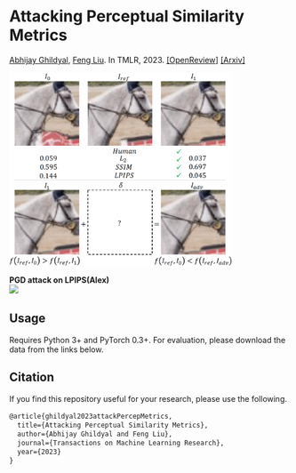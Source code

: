 # Attacking Perceptual Similarity Metrics

[Abhijay Ghildyal](https://abhijay9.github.io/), [Feng Liu](http://web.cecs.pdx.edu/~fliu/). In TMLR, 2023. [[OpenReview]](https://openreview.net/forum?id=r9vGSpbbRO) [[Arxiv]]()

<img src="https://raw.githubusercontent.com/abhijay9/attacking_perceptual_similarity_metrics/main/imgs/teaser.png?token=GHSAT0AAAAAAB6N2RANXUMAI3IQX5NSAWAUZCSYWNQ" width=400>

<b>PGD attack on LPIPS(Alex)</b>  
<img src="https://abhijay9.github.io/images/lpips_pgd.gif" width=300>

## Usage

Requires Python 3+ and PyTorch 0.3+. For evaluation, please download the data from the links below.

## Citation

If you find this repository useful for your research, please use the following.

```
@article{ghildyal2023attackPercepMetrics,
  title={Attacking Perceptual Similarity Metrics},
  author={Abhijay Ghildyal and Feng Liu},
  journal={Transactions on Machine Learning Research},
  year={2023}
}
```
